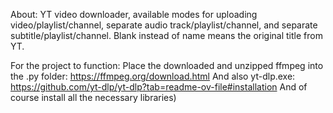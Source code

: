 About:
YT video downloader, available modes for uploading video/playlist/channel, separate audio track/playlist/channel, and separate subtitle/playlist/channel. Blank instead of name means the original title from YT.

For the project to function:
Place the downloaded and unzipped ffmpeg into the .py folder: https://ffmpeg.org/download.html And also yt-dlp.exe: https://github.com/yt-dlp/yt-dlp?tab=readme-ov-file#installation
And of course install all the necessary libraries)
